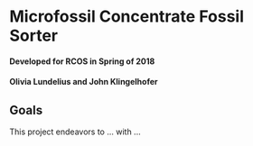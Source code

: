 # Microfossil Concentrate Fossil Sorter
#### Developed for RCOS in Spring of 2018
#### Olivia Lundelius and John Klingelhofer

## Goals
This project endeavors to ... with ...
